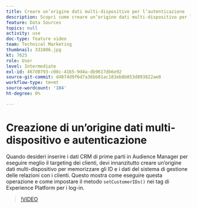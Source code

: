 ```yaml
---
title: Creare un’origine dati multi-dispositivo per l’autenticazione
description: Scopri come creare un’origine dati multi-dispositivo per l’autenticazione. Scopri come inserire i dati CRM di prime parti in Audience Manager per eseguire meglio il targeting dei clienti e impostare il metodo setCustomerIDs() nei tag di Platform per gli accessi.
feature: Data Sources
topics: null
activity: use
doc-type: feature video
team: Technical Marketing
thumbnail: 331006.jpg
kt: 7025
role: User
level: Intermediate
exl-id: 467d0793-c08c-4165-9d4a-db9617db6e92
source-git-commit: d4874d9f6d7a36bb81ac183eb8b853d893822ae0
workflow-type: tm+mt
source-wordcount: '104'
ht-degree: 0%

---
```


# Creazione di un’origine dati multi-dispositivo e autenticazione

Quando desideri inserire i dati CRM di prime parti in Audience Manager per eseguire meglio il targeting dei clienti, devi innanzitutto creare un’origine dati multi-dispositivo per memorizzare gli ID e i dati del sistema di gestione delle relazioni con i clienti. Questo mostra come eseguire questa operazione e come impostare il metodo `setCustomerIDs()` nei tag di Experience Platform per i log-in.

>[!VIDEO](https://video.tv.adobe.com/v/346212/?quality=12&learn=on&captions=ita)
